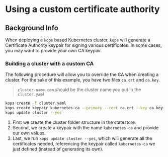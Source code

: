 # Using a custom certificate authority

## Background Info

When deploying a `kops` based Kubernetes cluster, `kops` will generate a Certificate Authority keypair for signing
various certificates. In some cases, you may want to provide your own CA keypair.

### Building a cluster with a custom CA

The following procedure will allow you to override the CA when creating a cluster. For the sake of this example, you have two files
`ca.crt` and `ca.key`. 

>`cluster-name.com` should be the cluster name you put in the `cluster.yaml`

```bash
kops create -f cluster.yaml
kops create keypair kubernetes-ca --primary --cert ca.crt --key ca.key --name cluster-name.com
kops update cluster --yes
```

1. First we create the cluster folder structure in the statestore.
2. Second, we create a keypair with the name `kubernetes-ca` and provide our own values.
3. Last, we run `kops update cluster --yes`, which will generate all the certificates needed, referencing the keypair called `kubernetes-ca` we just defined (instead of generating its own).
